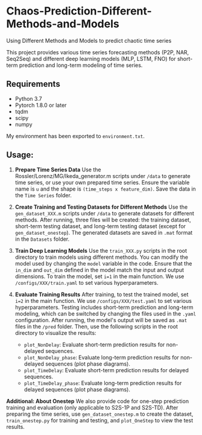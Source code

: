 # Chaos-Prediction-Different-Methods-and-Models
Using Different Methods and Models to predict chaotic time series

This project provides various time series forecasting methods (P2P, NAR, Seq2Seq) and different deep learning models (MLP, LSTM, FNO) for short-term prediction and long-term modeling of time series.

## Requirements
- Python 3.7
- Pytorch 1.8.0 or later
- tqdm
- scipy
- numpy

My environment has been exported to `environment.txt`.

## Usage:
1. **Prepare Time Series Data**
   Use the Rossler/Lorenz/MG/Ikeda_generator.m scripts under `/data` to generate time series, or use your own prepared time series. Ensure the variable name is `u` and the shape is `(time_steps x feature_dim)`. Save the data in the `Time Series` folder.

2. **Create Training and Testing Datasets for Different Methods**
   Use the `gen_dataset_XXX.m` scripts under `/data` to generate datasets for different methods. After running, three files will be created: the training dataset, short-term testing dataset, and long-term testing dataset (except for `gen_dataset_onestep`). The generated datasets are saved in `.mat` format in the `Datasets` folder.

3. **Train Deep Learning Models**
   Use the `train_XXX.py` scripts in the root directory to train models using different methods. You can modify the model used by changing the `model` variable in the code. Ensure that the `in_dim` and `out_dim` defined in the model match the input and output dimensions. To train the model, set `i=1` in the main function. We use `/configs/XXX/train.yaml` to set various hyperparameters.

4. **Evaluate Training Results**
   After training, to test the trained model, set `i=2` in the main function. We use `/configs/XXX/test.yaml` to set various hyperparameters. Testing includes short-term prediction and long-term modeling, which can be switched by changing the files used in the `.yaml` configuration. After running, the model's output will be saved as `.mat` files in the `/pred` folder. Then, use the following scripts in the root directory to visualize the results:
   - `plot_NonDelay`: Evaluate short-term prediction results for non-delayed sequences.
   - `plot_NonDelay_phase`: Evaluate long-term prediction results for non-delayed sequences (plot phase diagrams).
   - `plot_TimeDelay`: Evaluate short-term prediction results for delayed sequences.
   - `plot_TimeDelay_phase`: Evaluate long-term prediction results for delayed sequences (plot phase diagrams).

**Additional: About Onestep**
We also provide code for one-step prediction training and evaluation (only applicable to S2S-1P and S2S-TD). After preparing the time series, use `gen_dataset_onestep.m` to create the dataset, `train_onestep.py` for training and testing, and `plot_OneStep` to view the test results.
